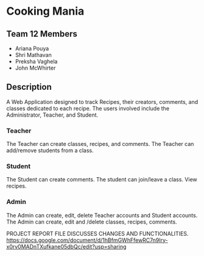 # Cooking Mania
## Team 12 Members
- Ariana Pouya
- Shri Mathavan
- Preksha Vaghela
- John McWhirter

## Description
A Web Application designed to track Recipes, their creators, comments, and classes dedicated to each recipe. The users involved include the Administrator, Teacher, and Student.

### Teacher
The Teacher can create classes, recipes, and comments. The Teacher can add/remove students from a class.

### Student
The Student can create comments. The student can join/leave a class. View recipes.

### Admin
The Admin can create, edit, delete Teacher accounts and Student accounts. The Admin can create, edit and /delete classes, recipes, comments.


PROJECT REPORT FILE DISCUSSES CHANGES AND FUNCTIONALITIES. 
https://docs.google.com/document/d/1hBfmGWhFfewRC7n9Iry-x0rv0MADnTXufkane05dbQc/edit?usp=sharing 

